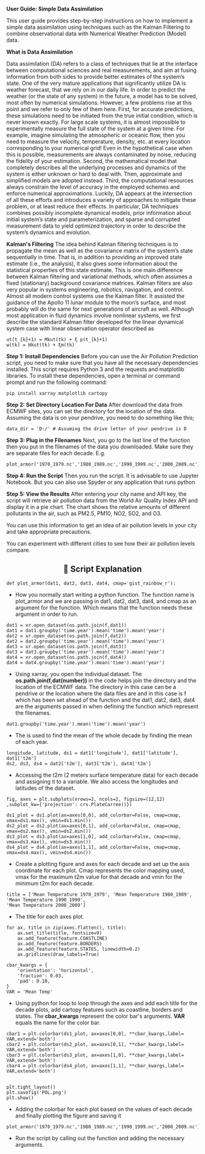 

**User Guide: Simple Data Assimilation**

This user guide provides step-by-step instructions on how to implement a simple data assimilation using techniques such as the Kalman Filtering to combine observational data with Numerical Weather Prediction (Model) data.  

**What is Data Assimilation**

Data assimilation (DA) refers to a class of techniques that lie at the interface between
computational sciences and real measurements, and aim at fusing information from both sides to
provide better estimates of the system’s state. One of the very mature applications that significantly
utilize DA is weather forecast, that we rely on in our daily life. In order to predict the weather (or the
state of any system) in the future, a model has to be solved, most often by numerical simulations.
However, a few problems rise at this point and we refer to only few of them here. First, for accurate
predictions, these simulations need to be initiated from the true initial condition, which is never known
exactly. For large scale systems, it is almost impossible to experimentally measure the full state of the
system at a given time. For example, imagine simulating the atmospheric or oceanic flow, then you need
to measure the velocity, temperature, density, etc. at every location corresponding to your numerical
grid! Even in the hypothetical case when this is possible, measurements are always contaminated
by noise, reducing the fidelity of your estimation. Second, the mathematical model that completely
describes all the underlying processes and dynamics of the system is either unknown or hard to
deal with. Then, approximate and simplified models are adopted instead. Third, the computational
resources always constrain the level of accuracy in the employed schemes and enforce numerical
approximations. Luckily, DA appears at the intersection of all these efforts and introduces a variety
of approaches to mitigate these problem, or at least reduce their effects. In particular, DA techniques
combines possibly incomplete dynamical models, prior information about initial system’s state and
parameterization, and sparse and corrupted measurement data to yield optimized trajectory in order
to describe the system’s dynamics and evolution.

**Kalman's Filtering**
The idea behind Kalman filtering techniques is to propagate the mean as well as the covariance
matrix of the system’s state sequentially in time. That is, in addition to providing an improved state
estimate (i.e., the analysis), it also gives some information about the statistical properties of this state
estimate. This is one main difference between Kalman filtering and variational methods, which often
assumes a fixed (stationary) background covariance matrices. Kalman filters are also very popular in
systems engineering, robotics, navigation, and control. Almost all modern control systems use the
Kalman filter. It assisted the guidance of the Apollo 11 lunar module to the moon’s surface, and most
probably will do the same for next generations of aircraft as well.
Although most application in fluid dynamics involve nonlinear systems, we first describe the
standard Kalman filter developed for the linear dynamical system case with linear observation operator
described as
```
ut(t_{k}+1) = Mkut(tk) + ξ p(t_{k}+1)
w(tk) = Hkut(tk) + ξm(tk)
```
**Step 1: Install Dependencies**
Before you can use the Air Pollution Prediction script, you need to make sure that you have all the necessary dependencies installed. This script requires Python 3 and the requests and matplotlib libraries. To install these dependencies, open a terminal or command prompt and run the following command:
```
pip install xarray matplotlib cartopy 
```

**Step 2: Set Directory Location For Data**
After download the data from ECMWF sites, you can set the directory for the location of the data. Assuming the data is on your pendrive, you need to do something like this;
```
data_dir = 'D:/' # Assuming the drive letter of your pendrive is D
```

**Step 3: Plug in the Filenames**
Next, you go to the last line of the function then you put in the filenames of the data you downloaded. Make sure they are separate files for each decade. 
E.g.
```
plot_armor('1970_1979.nc','1980_1989.nc','1990_1999.nc','2000_2009.nc')
```

**Step 4: Run the Script**
Then you run the script. It is advisable to use Jupyter Notebook. But you can also use Spyder or any application that runs python


**Step 5: View the Results**
After entering your city name and API key, the script will retrieve air pollution data from the World Air Quality Index API and display it in a pie chart. The chart shows the relative amounts of different pollutants in the air, such as PM2.5, PM10, NO2, SO2, and O3.

You can use this information to get an idea of air pollution levels in your city and take appropriate precautions.

You can experiment with different cities to see how their air pollution levels compare.

<h2 align=center> 📃 Script Explanation </h2>
  <p align="center">

```
def plot_armor(dat1, dat2, dat3, dat4, cmap='gist_rainbow_r'):
```
- How you normally start writing a python function. The function name is plot_armor and we are passing in dat1, dat2, dat3, dat4, and cmap as an argument for the function. Which means that the function needs these argument in order to run.

```
dat1 = xr.open_dataset(os.path.join(f,dat1))
dat1 = dat1.groupby('time.year').mean('time').mean('year')
dat2 = xr.open_dataset(os.path.join(f,dat2))
dat2 = dat2.groupby('time.year').mean('time').mean('year')
dat3 = xr.open_dataset(os.path.join(f,dat3))
dat3 = dat3.groupby('time.year').mean('time').mean('year')
dat4 = xr.open_dataset(os.path.join(f,dat4))
dat4 = dat4.groupby('time.year').mean('time').mean('year')

```
- Using xarray, you open the individual dataset. The **os.path.join(f,dat(number))** in the code helps join the directory and the location of the ECMWF data. The directory in this case can be a pendrive or the location where the data files are and in this case is f which has been set ahead of the function and the dat1, dat2, dat3, dat4 are the arguments passed in when defining the function which represent the filenames. 

```
dat1.groupby('time.year').mean('time').mean('year')
``` 
- The is used to find the mean of the whole decade by finding the mean of each year.

```
longitude, latitude, ds1 = dat1['longitude'], dat1['latitude'], dat1['t2m']
ds2, ds3, ds4 = dat2['t2m'], dat3['t2m'], dat4['t2m']

```
- Accessing the t2m (2 meters surface temperature data) for each decade and assigning it to a variable. We also access the longitudes and latitudes of the dataset.

```
fig, axes = plt.subplots(nrows=2, ncols=2, figsize=(12,12) ,subplot_kw={'projection': crs.PlateCarree()})

ds1_plot = ds1.plot(ax=axes[0,0], add_colorbar=False, cmap=cmap, vmax=ds1.max(), vmin=ds1.min())
ds2_plot = ds2.plot(ax=axes[0,1], add_colorbar=False, cmap=cmap, vmax=ds2.max(), vmin=ds2.min())
ds3_plot = ds3.plot(ax=axes[1,0], add_colorbar=False, cmap=cmap, vmax=ds3.max(), vmin=ds3.min())
ds4_plot = ds4.plot(ax=axes[1,1], add_colorbar=False, cmap=cmap, vmax=ds4.max(), vmin=ds4.min())

```
- Create a plotting figure and axes for each decade and set up the axis coordinate for each plot. Cmap represents the color mapping used, vmax for the maximum t2m value for that decade and vmin for the minimum t2m for each decade.


```
title = ['Mean Temperature 1970_1979', 'Mean Temperature 1980_1989', 'Mean Temperature 1990_1999',
'Mean Temperature 2000_2009']
```
- The title for each axes plot.


```
for ax, title in zip(axes.flatten(), title):
    ax.set_title(title, fontsize=9)
    ax.add_feature(feature.COASTLINE)
    ax.add_feature(feature.BORDERS)
    ax.add_feature(feature.STATES, linewidth=0.2)
    ax.gridlines(draw_labels=True)
    
cbar_kwargs = {
    'orientation': 'horizontal',
    'fraction': 0.03,  
    'pad': 0.10,       
}
VAR = 'Mean Temp'
```
- Using python for loop to loop through the axes and add each title for the decade plots, add cartopy features such as coastline, borders and states. The **cbar_kwargs** represent the color bar's arguments. **VAR** equals the name for the color bar.

```
cbar1 = plt.colorbar(ds1_plot, ax=axes[0,0], **cbar_kwargs,label= VAR,extend='both')
cbar2 = plt.colorbar(ds2_plot, ax=axes[0,1], **cbar_kwargs,label= VAR,extend='both')
cbar3 = plt.colorbar(ds3_plot, ax=axes[1,0], **cbar_kwargs,label= VAR,extend='both')
cbar4 = plt.colorbar(ds4_plot, ax=axes[1,1], **cbar_kwargs,label= VAR,extend='both')


plt.tight_layout()
plt.savefig('POL.png')
plt.show()
```
- Adding the colorbar for each plot based on the values of each decade and finally plotting the figure and saving it 

```
plot_armor('1970_1979.nc','1980_1989.nc','1990_1999.nc','2000_2009.nc')
```
- Run the script by calling out the function and adding the necessary arguments.

